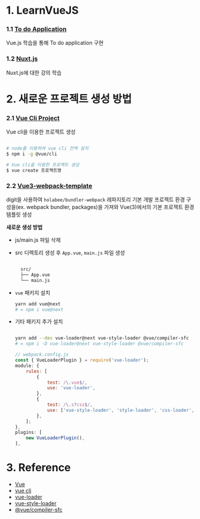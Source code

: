 # 1. LearnVueJS

### 1.1 [To do Application](https://github.com/holabee/LearnVueJS/tree/main/to-do-application)

Vue.js 학습을 통해 To do application 구현

### 1.2 [Nuxt.js](https://github.com/holabee/LearnVueJS/tree/main/learn-nuxt)

Nuxt.js에 대한 강의 학습

# 2. 새로운 프로젝트 생성 방법

### 2.1 [Vue Cli Project](https://github.com/holabee/LearnVueJS/tree/main/test-vue3)

Vue cli을 이용한 프로젝트 생성

```bash

# node를 이용하여 vue cli 전역 설치
$ npm i -g @vue/cli

# Vue cli을 이용한 프로젝트 생성
$ vue create 프로젝트명

```

### 2.2 [Vue3-webpack-template](https://github.com/holabee/LearnVueJS/tree/main/vue3-webpack-template)

digit을 사용하여 `holabee/bundler-webpack` 레파지토리 기본 개발 프로젝트 환경 구성을(ex. webpack bundler, packages)을 가져와 Vue(3)에서의 기본 프로젝트 환경 템플릿 생성

**새로운 생성 방법**

-   js/main.js 파일 삭제
-   src 디렉토리 생성 후 `App.vue`, `main.js` 파일 생성

    ```bash

      src/
      ├── App.vue
      └── main.js

    ```

-   `vue` 패키지 설치
    ```bash
    yarn add vue@next
    # = npm i vue@next
    ```
-   기타 패키지 추가 설치

    ```bash

    yarn add --dev vue-loader@next vue-style-loader @vue/compiler-sfc
    # = npm i -D vue-loader@next vue-style-loader @vue/compiler-sfc

    ```

    ```javascript
    // webpack.config.js
    const { VueLoaderPlugin } = require('vue-loader');
    module: {
        rules: [
            {
                test: /\.vue$/,
                use: 'vue-loader',
            },
            {
                test: /\.s?css$/,
                use: ['vue-style-loader', 'style-loader', 'css-loader', , 'sass-loader', 'postcss-loader'],
            },
        ];
    },
    plugins: [
        new VueLoaderPlugin(),
    ],
    ```

# 3. Reference

-   [Vue](https://v3.ko.vuejs.org/)
-   [vue cli](https://cli.vuejs.org/)
-   [vue-loader](https://yarnpkg.com/package/vue-loader)
-   [vue-style-loader](https://yarnpkg.com/package/vue-style-loader)
-   [@vue/compiler-sfc](https://yarnpkg.com/package/@vue/compiler-sfc)
